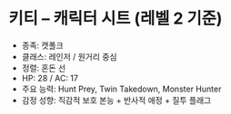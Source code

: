 # 키티 – 캐릭터 시트 (레벨 2 기준)

- 종족: 캣폴크
- 클래스: 레인저 / 원거리 중심
- 정렬: 혼돈 선
- HP: 28 / AC: 17
- 주요 능력: Hunt Prey, Twin Takedown, Monster Hunter
- 감정 성향: 직감적 보호 본능 + 반사적 애정 + 질투 플래그